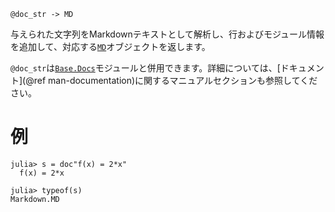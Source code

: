 ```
@doc_str -> MD
```

与えられた文字列をMarkdownテキストとして解析し、行およびモジュール情報を追加して、対応する[`MD`](@ref)オブジェクトを返します。

`@doc_str`は[`Base.Docs`](@ref)モジュールと併用できます。詳細については、[ドキュメント](@ref man-documentation)に関するマニュアルセクションも参照してください。

# 例

```
julia> s = doc"f(x) = 2*x"
  f(x) = 2*x

julia> typeof(s)
Markdown.MD

```

